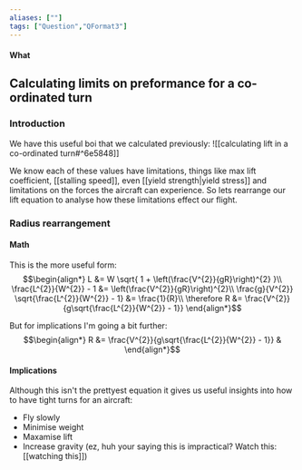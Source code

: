 ```yaml
---
aliases: [""]
tags: ["Question","QFormat3"]
---
```


#### What
## Calculating limits on preformance for a co-ordinated turn

### Introduction

We have this useful boi that we calculated previously:
![[calculating lift in a co-ordinated turn#^6e5848]]

We know each of these values have limitations, things like max lift coefficient, [[stalling speed]], even [[yield strength|yield stress]] and limitations on the forces the aircraft can experience. So lets rearrange our lift equation to analyse how these limitations effect our flight.

### Radius rearrangement
#### Math
This is the more useful form:
$$\begin{align*}
 L &= W \sqrt{ 1 + \left(\frac{V^{2}}{gR}\right)^{2} }\\
\frac{L^{2}}{W^{2}} - 1 &= \left(\frac{V^{2}}{gR}\right)^{2}\\
\frac{g}{V^{2}} \sqrt{\frac{L^{2}}{W^{2}} - 1} &= \frac{1}{R}\\
\therefore R &= \frac{V^{2}}{g\sqrt{\frac{L^{2}}{W^{2}} - 1}}
\end{align*}$$

But for implications I'm going a bit further:
$$\begin{align*}
R &= \frac{V^{2}}{g\sqrt{\frac{L^{2}}{W^{2}} - 1}} & 
\end{align*}$$

#### Implications
Although this isn't the prettyest equation it gives us useful insights into how to have tight turns for an aircraft:
- Fly slowly
- Minimise weight
- Maxamise lift
- Increase gravity (ez, huh your saying this is impractical? Watch this: [[watching this]])
